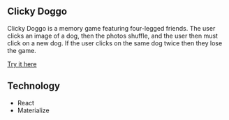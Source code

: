 ## Clicky Doggo

Clicky Doggo is a memory game featuring four-legged friends. The user clicks an image of a dog, then the photos shuffle, and the user then must click on a new dog. If the user clicks on the same dog twice then they lose the game.

[Try it here](https://morning-fjord-67525.herokuapp.com/)

## Technology

 - React
 - Materialize
 
